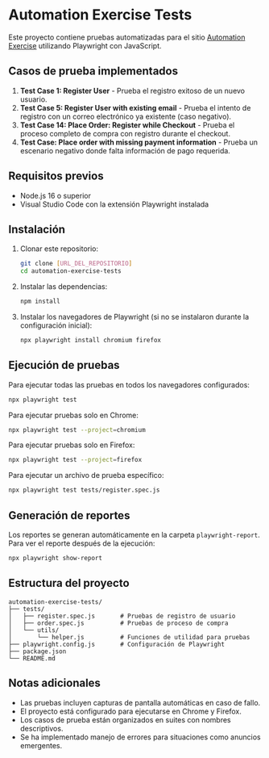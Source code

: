 # Automation Exercise Tests

Este proyecto contiene pruebas automatizadas para el sitio [Automation Exercise](https://automationexercise.com) utilizando Playwright con JavaScript.

## Casos de prueba implementados

1. **Test Case 1: Register User** - Prueba el registro exitoso de un nuevo usuario.
2. **Test Case 5: Register User with existing email** - Prueba el intento de registro con un correo electrónico ya existente (caso negativo).
3. **Test Case 14: Place Order: Register while Checkout** - Prueba el proceso completo de compra con registro durante el checkout.
4. **Test Case: Place order with missing payment information** - Prueba un escenario negativo donde falta información de pago requerida.

## Requisitos previos

- Node.js 16 o superior
- Visual Studio Code con la extensión Playwright instalada

## Instalación

1. Clonar este repositorio:
   ```bash
   git clone [URL_DEL_REPOSITORIO]
   cd automation-exercise-tests
   ```

2. Instalar las dependencias:
   ```bash
   npm install
   ```

3. Instalar los navegadores de Playwright (si no se instalaron durante la configuración inicial):
   ```bash
   npx playwright install chromium firefox
   ```

## Ejecución de pruebas

Para ejecutar todas las pruebas en todos los navegadores configurados:
```bash
npx playwright test
```

Para ejecutar pruebas solo en Chrome:
```bash
npx playwright test --project=chromium
```

Para ejecutar pruebas solo en Firefox:
```bash
npx playwright test --project=firefox
```

Para ejecutar un archivo de prueba específico:
```bash
npx playwright test tests/register.spec.js
```

## Generación de reportes

Los reportes se generan automáticamente en la carpeta `playwright-report`. Para ver el reporte después de la ejecución:
```bash
npx playwright show-report
```

## Estructura del proyecto

```
automation-exercise-tests/
├── tests/
│   ├── register.spec.js       # Pruebas de registro de usuario
│   ├── order.spec.js          # Pruebas de proceso de compra
│   └── utils/
│       └── helper.js          # Funciones de utilidad para pruebas
├── playwright.config.js       # Configuración de Playwright
├── package.json
└── README.md
```

## Notas adicionales

- Las pruebas incluyen capturas de pantalla automáticas en caso de fallo.
- El proyecto está configurado para ejecutarse en Chrome y Firefox.
- Los casos de prueba están organizados en suites con nombres descriptivos.
- Se ha implementado manejo de errores para situaciones como anuncios emergentes.